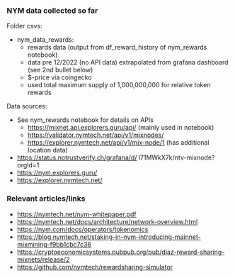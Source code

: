 ### NYM data collected so far

Folder csvs:
* nym_data_rewards: 
    - rewards data (output from df_reward_history of nym_rewards notebook)
    - data pre 12/2022 (no API data) extrapolated from grafana dashboard (see 2nd bullet below)
    - $-price via coingecko
    - used total maximum supply of 1,000,000,000 for relative token rewards

Data sources:
* See nym_rewards notebook for details on APIs
    - https://mixnet.api.explorers.guru/api/ (mainly used in notebook)
    - https://validator.nymtech.net/api/v1/mixnodes/
    - https://explorer.nymtech.net/api/v1/mix-node/1 (has additional location data)
* https://status.notrustverify.ch/grafana/d/ l71MWkX7k/ntv-mixnode?orgId=1
* https://nym.explorers.guru/
* https://explorer.nymtech.net/
    


### Relevant articles/links

- https://nymtech.net/nym-whitepaper.pdf
- https://nymtech.net/docs/architecture/network-overview.html
- https://nym.com/docs/operators/tokenomics
- https://blog.nymtech.net/staking-in-nym-introducing-mainnet-mixmining-f9bb1cbc7c36
- https://cryptoeconomicsystems.pubpub.org/pub/diaz-reward-sharing-mixnets/release/2
- https://github.com/nymtech/rewardsharing-simulator
